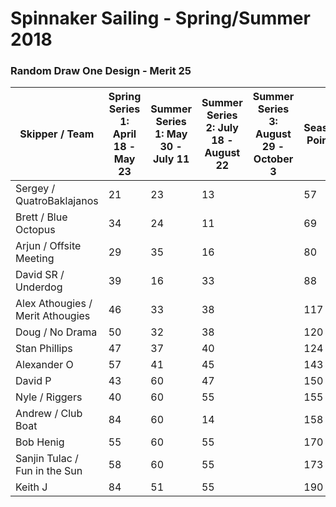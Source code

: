 # Spinnaker Sailing - Spring/Summer 2018
### Random Draw One Design - Merit 25

| Skipper / Team | Spring Series 1: April 18  - May 23| Summer Series 1:  May 30 - July 11 | Summer Series 2:  July 18  - August 22 | Summer Series 3: August 29 - October 3 | Season Points | Discards | Final Season Points |
| --- | --- | --- | --- | --- | --- | --- | --- |
| Sergey / QuatroBaklajanos | 21 | 23 | 13 |  | 57 | 12 | 45 |
| Brett / Blue Octopus | 34 | 24 | 11 |  | 69 | 14 | 55 |
| Arjun / Offsite Meeting | 29 | 35 | 16 |  | 80 | 14 | 66 |
| David SR / Underdog | 39 | 16 | 33 |  | 88 | 14 | 74 |
| Alex Athougies / Merit Athougies | 46 | 33 | 38 |  | 117 | 14 | 103 |
| Doug / No Drama | 50 | 32 | 38 |  | 120 | 14 | 106 |
| Stan Phillips | 47 | 37 | 40 |  | 124 | 14 | 110 |
| Alexander O | 57 | 41 | 45 |  | 143 | 14 |129 |
| David P | 43 | 60 | 47 |  | 150 | 14 | 136 |
| Nyle / Riggers | 40 | 60 | 55 |  | 155 | 14 | 141 |
| Andrew / Club Boat | 84 | 60 | 14 |  | 158 | 14 | 144 |
| Bob Henig | 55 | 60 | 55 |  | 170 | 14 | 156 |
| Sanjin Tulac / Fun in the Sun | 58 | 60 | 55 |  | 173 | 14 | 159 |
| Keith J | 84 | 51 | 55 |  | 190 | 14 | 176 |

